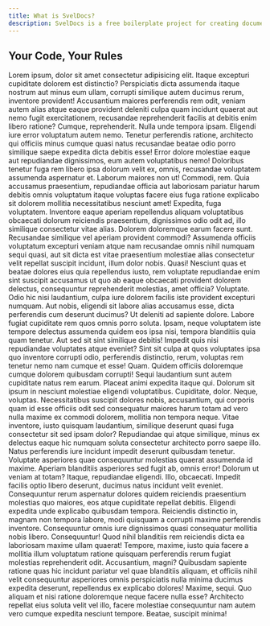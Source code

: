 ```yaml
---
title: What is SvelDocs?
description: SvelDocs is a free boilerplate project for creating documentation websites with Svelte 5 and Tailwind CSS 4.
---
```


## Your Code, Your Rules

Lorem ipsum, dolor sit amet consectetur adipisicing elit. Itaque excepturi cupiditate dolorem est distinctio? Perspiciatis dicta assumenda itaque nostrum aut minus eum ullam, corrupti similique autem ducimus rerum, inventore provident!
Accusantium maiores perferendis rem odit, veniam autem alias atque eaque provident deleniti culpa quam incidunt quaerat aut nemo fugit exercitationem, recusandae reprehenderit facilis at debitis enim libero ratione? Cumque, reprehenderit.
Nulla unde tempora ipsam. Eligendi iure error voluptatum autem nemo. Tenetur perferendis ratione, architecto qui officiis minus cumque quasi natus recusandae beatae odio porro similique saepe expedita dicta debitis esse!
Error dolore molestiae eaque aut repudiandae dignissimos, eum autem voluptatibus nemo! Doloribus tenetur fuga rem libero ipsa dolorum velit ex, omnis, recusandae voluptatem assumenda aspernatur et. Laborum maiores non ut!
Commodi, rem. Quia accusamus praesentium, repudiandae officia aut laboriosam pariatur harum debitis omnis voluptatum itaque voluptas facere eius fuga ratione explicabo sit dolorem mollitia necessitatibus nesciunt amet! Expedita, fuga voluptatem.
Inventore eaque aperiam repellendus aliquam voluptatibus obcaecati dolorum reiciendis praesentium, dignissimos odio odit ad, illo similique consectetur vitae alias. Dolorem doloremque earum facere sunt. Recusandae similique vel aperiam provident commodi?
Assumenda officiis voluptatum excepturi veniam atque nam recusandae omnis nihil numquam sequi quasi, aut sit dicta est vitae praesentium molestiae alias consectetur velit repellat suscipit incidunt, illum dolor nobis. Quasi!
Nesciunt quas et beatae dolores eius quia repellendus iusto, rem voluptate repudiandae enim sint suscipit accusamus ut quo ab eaque obcaecati provident dolorem delectus, consequuntur reprehenderit molestias, amet officia? Voluptate.
Odio hic nisi laudantium, culpa iure dolorem facilis iste provident excepturi numquam. Aut nobis, eligendi sit labore alias accusamus esse, dicta perferendis cum deserunt ducimus? Ut deleniti ad sapiente dolore.
Labore fugiat cupiditate rem quos omnis porro soluta. Ipsam, neque voluptatem iste tempore delectus assumenda quidem eos ipsa nisi, tempora blanditiis quia quam tenetur. Aut sed sit sint similique debitis!
Impedit quis nisi repudiandae voluptates atque eveniet? Sint sit culpa at quos voluptates ipsa quo inventore corrupti odio, perferendis distinctio, rerum, voluptas rem tenetur nemo nam cumque et esse! Quam.
Quidem officiis doloremque cumque dolorem quibusdam corrupti! Sequi laudantium sunt autem cupiditate natus rem earum. Placeat animi expedita itaque qui. Dolorum sit ipsum in nesciunt molestiae eligendi voluptatibus. Cupiditate, dolor.
Neque, voluptas. Necessitatibus suscipit dolores nobis, accusantium, qui corporis quam id esse officiis odit sed consequatur maiores harum totam ad vero nulla maxime ex commodi dolorem, mollitia non tempora neque.
Vitae inventore, iusto quisquam laudantium, similique deserunt quasi fuga consectetur sit sed ipsam dolor? Repudiandae qui atque similique, minus ex delectus eaque hic numquam soluta consectetur architecto porro saepe illo.
Natus perferendis iure incidunt impedit deserunt quibusdam tenetur. Voluptate asperiores quae consequuntur molestias quaerat assumenda id maxime. Aperiam blanditiis asperiores sed fugit ab, omnis error! Dolorum ut veniam at totam?
Itaque, repudiandae eligendi. Illo, obcaecati. Impedit facilis optio libero deserunt, ducimus natus incidunt velit eveniet. Consequuntur rerum aspernatur dolores quidem reiciendis praesentium molestias quo maiores, eos atque cupiditate repellat debitis.
Eligendi expedita unde explicabo quibusdam tempora. Reiciendis distinctio in, magnam non tempora labore, modi quisquam a corrupti maxime perferendis inventore. Consequuntur omnis iure dignissimos quasi consequatur mollitia nobis libero. Consequuntur!
Quod nihil blanditiis rem reiciendis dicta ea laboriosam maxime ullam quaerat! Tempore, maxime, iusto quia facere a mollitia illum voluptatum ratione quisquam perferendis rerum fugiat molestias reprehenderit odit. Accusantium, magni?
Quibusdam sapiente ratione quas hic incidunt pariatur vel quae blanditiis aliquam, et officiis nihil velit consequuntur asperiores omnis perspiciatis nulla minima ducimus expedita deserunt, repellendus ex explicabo dolores! Maxime, sequi.
Quo aliquam et nisi ratione doloremque neque facere nulla esse? Architecto repellat eius soluta velit vel illo, facere molestiae consequuntur nam autem vero cumque expedita nesciunt tempore. Beatae, suscipit minima!
